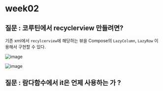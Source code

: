 # week02
## 질문 : 코루틴에서 recyclerview 만들려면? 
기존 xml에서 `recylcerview`에 해당하는 뷰을 Compose의 `LazyColumn`, `LazyRow` 이용해서 구현할 수 있다. 

![image](https://github.com/AndroidStudy2024/03/assets/113662682/b1d049cc-3a64-4ff7-824a-16848ff13162)

![image](https://github.com/AndroidStudy2024/03/assets/113662682/28ae9c88-7105-42ac-9cf8-afd34a1a9374)



## 질문 : 람다함수에서 it은 언제 사용하는 가 ? 

